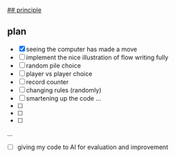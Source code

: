 [## principle ](https://realpython.com/python-minimax-nim/)

## plan 
-[x] seeing the computer has made a move 
-[ ] implement the nice illustration of flow writing fully  
-[ ] random pile choice
-[ ] player vs player choice 
-[ ] record counter
-[ ] changing rules (randomly)
-[ ] smartening up the code ... 
-[ ]
-[ ]
-[ ]

... 
-[ ] giving my code to AI for evaluation and improvement 